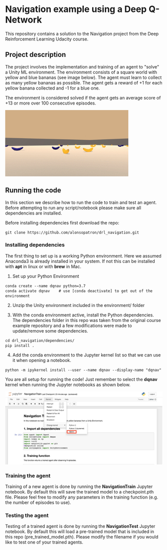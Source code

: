 # Navigation example using a Deep Q-Network

This repository contains a solution to the Navigation project
from the Deep Reinforcement Learning Udacity course.

## Project description

The project involves the implementation and training of an agent to "solve" a Unity ML environment.
The environment consists of a square world with yellow and blue bananas (see image below). The agent must learn to collect as many yellow bananas as possible.
The agent gets a reward of +1 for each yellow banana collected and -1 for a blue one.

The environment is considered solved if the agent gets an average score of +13 or more over 100 consecutive episodes.

![Unity Environment](https://github.com/alonsopatron/drl_navigation/blob/develop/images/environment.png "Banana Unity Environment")

## Running the code

In this section we describe how to run the code to train and test an agent. Before attempting to run any script/notebook please make sure all dependencies are installed.

Before installing dependencies first download the repo:

```
git clone https://github.com/alonsopatron/drl_navigation.git
```

### Installing dependencies

The first thing to set up is a working Python environment. Here we assumed Anaconda3 is already installed in your system. If not this can be installed with **apt** in linux or with **brew** in Mac.

1. Set up your Python Environment

  ```
  conda create --name dqnav python=3.7
  conda activate dqnav    # use [conda deactivate] to get out of the environment
  ```

2. Unzip the Unity environment included in the environment/ folder

3. With the conda environment active, install the Python dependencies. The dependencies folder in this repo was taken from the original course example repository and a few modifications were made to update/remove some dependencies.

  ```
  cd drl_navigation/dependencies/
  pip install .
```

4. Add the conda environment to the Jupyter kernel list so that we can use it when opening a notebook.

  ```
  python -m ipykernel install --user --name dqnav --display-name "dqnav"
  ```

You are all setup for running the code! Just remember to select the **dqnav** kernel when running the Jupyter notebooks as shown below.

![Jupyter Kernel](https://github.com/alonsopatron/drl_navigation/blob/develop/images/jupyter.png "Jupyter Kernel")

### Training the agent

Training of a new agent is done by running the **NavigationTrain** Jupyter notebook. By default this will save the trained model to a checkpoint.pth file. Please feel free to modify any parameters in the training function (e.g. the number of episodes to use).

### Testing the agent

Testing of a trained agent is done by running the **NavigationTest** Jupyter notebook. By default this will load a pre-trained model that is included in this repo (pre_trained_model.pth). Please modify the filename if you would like to test one of your trained agents.
